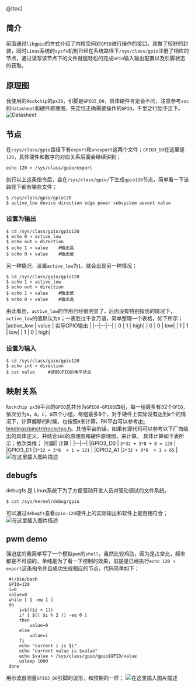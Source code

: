 ﻿@[toc]

## 简介

前面通过`libgpio`的方式介绍了内核空间对`GPIO`进行操作的接口，其做了较好的封装，同时`Linux`系统的`sysfs`机制已经在系统路径下`/sys/class/gpio`注册了相应的节点，通过读写该节点下的文件就能轻松的完成`GPIO`输入输出配置以及引脚状态的获取。

## 原理图
我使用的`Rockchip`的`px30`，引脚是`GPIO3_D0`，具体硬件肯定会不同，注意参考`soc`的`datasheet`和硬件原理图，先定位正确需要操作的`GPIO`，千里之行始于足下。
![Datasheet](https://img-blog.csdnimg.cn/20190504161951205.png?x-oss-process=image/watermark,type_ZmFuZ3poZW5naGVpdGk,shadow_10,text_aHR0cHM6Ly9ibG9nLmNzZG4ubmV0L3UwMTA2MzIxNjU=,size_16,color_FFFFFF,t_70)
## 节点
在`/sys/class/gpio`路径下有`export`和`unexport`这两个文件；`GPIO3_D0`在这里是`120`，具体硬件和数字的对应关系后面会继续讲到；
```shell
echo 120 > /sys/class/gpio/export
```
执行以上这条指令后，会在`/sys/class/gpio/`下生成`gpio120`节点，简单看一下该路径下都有哪些文件；

```shell
$ /sys/class/gpio/gpio120
$ active_low device direction edge power subsystem uevent value
```
### 设置为输出
```shell
$ cd /sys/class/gpio/gpio120
$ echo 0 > active_low
$ echo out > direction
$ echo 1 > value	#输出高
$ echo 0 > value	#输出低
```
另一种情况，设置`active_low`为`1`，就会出现另一种情况；
```shell
$ cd /sys/class/gpio/gpio120
$ echo 1 > active_low
$ echo out > direction
$ echo 1 > value	#输出低
$ echo 0 > value	#输出高
```
由此看出，`active_low`的作用已经很明显了，后面没有特别指出的情况下，`active_low`的值默认为`0`；一表胜过千言万语，简单整理一个表格，如下所示；
|active_low  | value | 实际GPIO输出  |
|--|--|--|
| 0 | 1 | high|
| 0 | 0 | low|
| 1 | 1 | low|
| 1 | 0 | high|

### 设置为输入
```shell
$ cd /sys/class/gpio/gpio120
$ echo int > direction
$ cat value 	#读取GPIO的电平状态
```
## 映射关系
`Rockchip px30`平台的`GPIO`总共分为`GPIO0~GPIO3`四组，每一组最多有32个`GPIO`，依次分为`A`，`B`，`C`，`D`四个小组，每组最多8个，对于硬件上实际没有达到`8`个的情况下，计算偏移的时候，也按照`8`来计算。RK平台可以参考[dt-bindings/pinctrl/rockchip.h](https://github.com/rockchip-linux/kernel/blob/develop-4.4/include/dt-bindings/pinctrl/rockchip.h)。其他平台的话，如果有源代码可以参考以下厂商给出的具体定义，并结合`SOC`的原理图和硬件原理图，来计算。
具体计算如下表所示；依次类推；
|引脚| 计算 |
|--|--|
|GPIO3_D0  | `3*32 + 3*8 + 0 = 120` |
|GPIO3_D1 |`3*32 + 3*8  + 1 = 121` |
|GPIO2_A1 |`2*32 + 0*8  + 1 = 65` |
![在这里插入图片描述](https://img-blog.csdnimg.cn/20190504164651732.png?x-oss-process=image/watermark,type_ZmFuZ3poZW5naGVpdGk,shadow_10,text_aHR0cHM6Ly9ibG9nLmNzZG4ubmV0L3UwMTA2MzIxNjU=,size_16,color_FFFFFF,t_70)
## debugfs
debugfs 是 Linux系统下为了方便驱动开发人员对驱动调试的文件系统。
```shell
$ cat /sys/kernel/debug/gpio
```
可以通过`debugfs`查看`gpio-120`硬件上的实际输出和软件上是否相符合；
![在这里插入图片描述](https://img-blog.csdnimg.cn/20190504165210723.png?x-oss-process=image/watermark,type_ZmFuZ3poZW5naGVpdGk,shadow_10,text_aHR0cHM6Ly9ibG9nLmNzZG4ubmV0L3UwMTA2MzIxNjU=,size_16,color_FFFFFF,t_70)
## pwm demo 
强迫症的我简单写了一个模拟`pwm`的`shell`，虽然比较鸡肋，因为是占空比，频率都是不可调的，单纯是为了看一下控制的效果，前提是已经执行`echo 120 > export`这条指令并且成功生成相应的节点，代码简单如下；
```shell
 #!/bin/bash
 GPIO=120
 i=0
 value=0
 while [ 1 -eq 1 ]
 do
     i=$(($i + 1))
     if [ $(( $i % 2 )) -eq 0 ]
     then
         value=0
     else
         value=1
     fi
     echo "current i is $i"
     echo "current value is $value"
     echo $value > /sys/class/gpio/gpio$GPIO/value
     usleep 1000
 done
```
用示波器测量`GPIO3_D0`引脚的波形，和预期的一样；
![在这里插入图片描述](https://img-blog.csdnimg.cn/20190504170152293.png?x-oss-process=image/watermark,type_ZmFuZ3poZW5naGVpdGk,shadow_10,text_aHR0cHM6Ly9ibG9nLmNzZG4ubmV0L3UwMTA2MzIxNjU=,size_16,color_FFFFFF,t_70)
